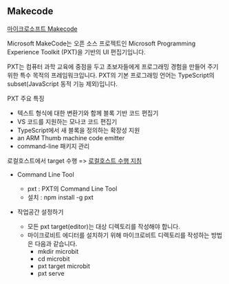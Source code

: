 ## Makecode
[마이크로소프트 Makecode](https://github.com/Microsoft/pxt)


Microsoft MakeCode는 오픈 소스 프로젝트인 Microsoft Programming Experience Toolkit (PXT)을 기반의 UI 편집기입니다.

PXT는 컴퓨터 과학 교육에 중점을 두고 초보자들에게 프로그래밍 경험을 만들어 주기위한 특수 목적의 프레임워크입니다.
PXT의 기본 프로그래밍 언어는 TypeScript의 subset(JavaScript 동적 기능 제외)입니다.

PXT 주요 특징
* 텍스트 형식에 대한 변환기와 함께 블록 기반 코드 편집기
* VS 코드를 지원하는 모나코 코드 편집기
* TypeScript에서 새 블록을 정의하는 확장성 지원
* an ARM Thumb machine code emitter
* command-line 패키지 관리

로컬호스트에서 target 수행 => [로컬호스트 수행 지침](https://makecode.com/cli)

* Command Line Tool
  * pxt : PXT의 Command Line Tool
  * 설치 : npm install -g pxt

* 작업공간 설정하기
  * 모든 pxt target(editor)는 대상 디렉토리를 작성해야 합니다.
  * 마이크로비트 에디터를 설치하기 위해 마이크로비트 디렉토리를 작성하는 방법은 다음과 같습니다.
    * mkdir microbit
    * cd microbit
    * pxt target microbit
    * pxt serve
